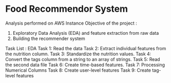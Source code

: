 # Food Recommendor System 
Analysis performed on AWS Instance
Objective of the project : 
1. Exploratory Data Analysis (EDA) and feature extraction from raw data 
2. Building the recommender system

Task List : EDA
Task 1: Read the data
Task 2: Extract individual features from the nutrition column.
Task 3: Standardize the nutrition values.
Task 4: Convert the tags column from a string to an array of strings.
Task 5: Read the second data file
Task 6:  Create time-based features.
Task 7: Processing Numerical Columns 
Task 8: Create user-level features
Task 9: Create tag-level features 
